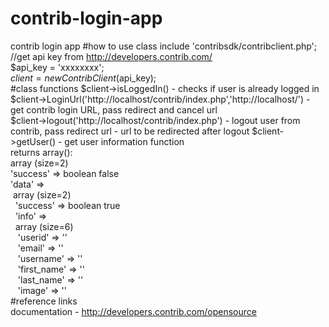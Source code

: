 # contrib-login-app
contrib login app
#how to use class
 include 'contribsdk/contribclient.php';<br>
        //get api key from http://developers.contrib.com/<br>
        $api_key = 'xxxxxxxx';<br>
        $client = new ContribClient($api_key);<br>
#class functions
$client->isLoggedIn() - checks if user is already logged in<br>
$client->LoginUrl('http://localhost/contrib/index.php','http://localhost/') - get contrib login URL, pass redirect and cancel url<br>
$client->logout('http://localhost/contrib/index.php') - logout user from contrib, pass redirect url - url to be redirected after logout
$client->getUser() - get user information function<br>
returns array():<br>
array (size=2)<br>
  'success' => boolean false<br>
  'data' => <br>
    &nbsp;array (size=2)<br>
      &nbsp;&nbsp;'success' => boolean true<br>
      &nbsp;&nbsp;'info' => <br>
        &nbsp;&nbsp;array (size=6)<br>
          &nbsp;&nbsp;&nbsp;'userid' => ''<br>
          &nbsp;&nbsp;&nbsp;'email' => ''<br>
          &nbsp;&nbsp;&nbsp;'username' => ''<br>
          &nbsp;&nbsp;&nbsp;'first_name' => ''<br>
          &nbsp;&nbsp;&nbsp;'last_name' => ''<br>
          &nbsp;&nbsp;&nbsp;'image' => ''<br>
#reference links          
documentation - http://developers.contrib.com/opensource



